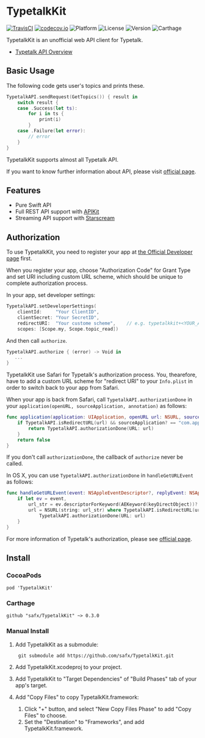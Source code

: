 # TypetalkKit

[![TravisCI](http://img.shields.io/travis/safx/TypetalkKit.svg?style=flat)](https://travis-ci.org/safx/TypetalkKit)
[![codecov.io](https://codecov.io/github/safx/TypetalkKit/coverage.svg?branch=master)](https://codecov.io/github/safx/TypetalkKit?branch=master)
![Platform](https://img.shields.io/cocoapods/p/TypetalkKit.svg?style=flat)
![License](https://img.shields.io/cocoapods/l/TypetalkKit.svg?style=flat)
![Version](https://img.shields.io/cocoapods/v/TypetalkKit.svg?style=flat)
![Carthage](https://img.shields.io/badge/Carthage-compatible-4BC51D.svg?style=flat)

TypetalkKit is an unofficial web API client for Typetalk.

* [Typetalk API Overview](http://developer.nulab-inc.com/docs/typetalk)

## Basic Usage

The following code gets user's topics and prints these.

```swift
TypetalkAPI.sendRequest(GetTopics()) { result in
    switch result {
    case .Success(let ts):
        for i in ts {
            print(i)
        }
    case .Failure(let error):
        // error
    }
}
```

TypetalkKit supports almost all Typetalk API.

If you want to know further information about API, please visit [official page](http://developer.nulab-inc.com/docs/typetalk).

## Features

* Pure Swift API
* Full REST API support with [APIKit](https://github.com/ishkawa/APIKit)
* Streaming API support with [Starscream](https://github.com/daltoniam/Starscream)

## Authorization

To use TypetalkKit, you need to register your app at [the Official Developer page](https://typetalk.in/my/develop/applications) first.

When you register your app, choose "Authorization Code" for Grant Type and set URI including custom URL scheme,
which should be unique to complete authorization process.

In your app, set developer settings:

```swift
TypetalkAPI.setDeveloperSettings(
    clientId:     "Your ClientID",
    clientSecret: "Your SecretID",
    redirectURI:  "Your custome scheme",    // e.g. typetalkkit+<YOUR_APP_ID>://auth/success
    scopes: [Scope.my, Scope.topic_read])
```

And then call `authorize`.

```swift
TypetalkAPI.authorize { (error) -> Void in
   ...
}
```

TypetalkKit use Safari for Typetalk's authorization process.
You, thearefore, have to add a custom URL scheme for "redirect URI" to your `Info.plist` in order to switch back to your app from Safari.

When your app is back from Safari, call `TypetalkAPI.authorizationDone` in your `application(openURL, sourceApplication, annotation)` as follows:

```swift
func application(application: UIApplication, openURL url: NSURL, sourceApplication: String?, annotation: AnyObject?) -> Bool {
    if TypetalkAPI.isRedirectURL(url) && sourceApplication? == "com.apple.mobilesafari" {
        return TypetalkAPI.authorizationDone(URL: url)
    }
    return false
}
```

If you don't call `authorizationDone`, the callback of `authorize` never be called.

In OS X, you can use `TypetalkAPI.authorizationDone` in `handleGetURLEvent` as follows:

```swift
func handleGetURLEvent(event: NSAppleEventDescriptor?, replyEvent: NSAppleEventDescriptor?) {
    if let ev = event,
        url_str = ev.descriptorForKeyword(AEKeyword(keyDirectObject))?.stringValue,
        url = NSURL(string: url_str) where TypetalkAPI.isRedirectURL(url) {
            TypetalkAPI.authorizationDone(URL: url)
    }
}
```

For more information of Typetalk's authorization, please see [official page](http://developer.nulab-inc.com/docs/typetalk/auth).

## Install

### CocoaPods

    pod 'TypetalkKit'

### Carthage

	github "safx/TypetalkKit" ~> 0.3.0

### Manual Install

1. Add TypetalkKit as a submodule:

        git submodule add https://github.com/safx/TypetalkKit.git

1. Add TypetalkKit.xcodeproj to your project.
1. Add TypetalkKit to "Target Dependencies" of "Build Phases" tab of your app's target.
1. Add "Copy Files" to copy TypetalkKit.framework:
    1. Click "+" button, and select "New Copy Files Phase" to add "Copy Files" to choose.
    1. Set the "Destination" to "Frameworks", and add TypetalkKit.framework.
